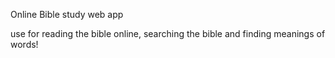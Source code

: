 Online Bible study web app

use for reading the bible online, searching the bible and finding meanings of words!
